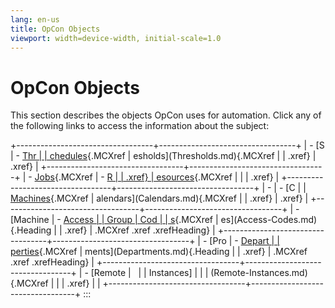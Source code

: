 ```yaml
---
lang: en-us
title: OpCon Objects
viewport: width=device-width, initial-scale=1.0
---
```


#  OpCon Objects

This section describes the objects OpCon uses
for automation. Click any of the following links to access the
information about the subject:

+----------------------------------+----------------------------------+
| -   [S                           | -   [Thr                         | | chedules](Schedules.md){.MCXref | esholds](Thresholds.md){.MCXref |
|     .xref}                       |     .xref}                       |
+----------------------------------+----------------------------------+
| -   [Jobs](Jobs.md){.MCXref     | -   [R                           |
|     .xref}                       | esources](Resources.md){.MCXref |
|                                  |     .xref}                       |
+----------------------------------+----------------------------------+
| -                                | -   [C                           | | [Machines](Machines.md){.MCXref | alendars](Calendars.md){.MCXref |
|     .xref}                       |     .xref}                       |
+----------------------------------+----------------------------------+
| -   [Machine                     | -   [Access                      | |     Group                        |     Cod                          |
| s](Machine-Groups.md){.MCXref | es](Access-Codes.md){.Heading |
|     .xref}                       |     .MCXref .xref .xrefHeading}  |
+----------------------------------+----------------------------------+
| -   [Pro                         | -   [Depart                      | | perties](Properties.md){.MCXref | ments](Departments.md){.Heading |
|     .xref}                       |     .MCXref .xref .xrefHeading}  |
+----------------------------------+----------------------------------+
| -   [Remote                      |                                  | |     Instances]                   |                                  |
| (Remote-Instances.md){.MCXref |                                  |
|     .xref}                       |                                  |
+----------------------------------+----------------------------------+
:::

 

